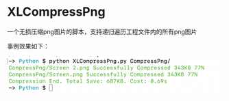 # XLCompressPng
一个无损压缩png图片的脚本，支持递归遍历工程文件内的所有png图片

事例效果如下：

![image](https://github.com/RadishLin/XLCompressPng/blob/master/example.png)

